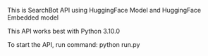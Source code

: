 This is SearchBot API using HuggingFace Model and HuggingFace Embedded model

This API works best with Python 3.10.0

To start the API, run command: python run.py